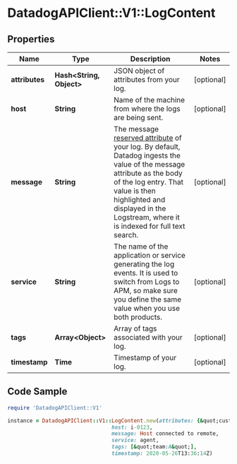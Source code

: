 # DatadogAPIClient::V1::LogContent

## Properties

Name | Type | Description | Notes
------------ | ------------- | ------------- | -------------
**attributes** | **Hash&lt;String, Object&gt;** | JSON object of attributes from your log. | [optional] 
**host** | **String** | Name of the machine from where the logs are being sent. | [optional] 
**message** | **String** | The message [reserved attribute](https://docs.datadoghq.com/logs/log_collection/#reserved-attributes) of your log. By default, Datadog ingests the value of the message attribute as the body of the log entry. That value is then highlighted and displayed in the Logstream, where it is indexed for full text search. | [optional] 
**service** | **String** | The name of the application or service generating the log events. It is used to switch from Logs to APM, so make sure you define the same value when you use both products. | [optional] 
**tags** | **Array&lt;Object&gt;** | Array of tags associated with your log. | [optional] 
**timestamp** | **Time** | Timestamp of your log. | [optional] 

## Code Sample

```ruby
require 'DatadogAPIClient::V1'

instance = DatadogAPIClient::V1::LogContent.new(attributes: {&quot;customAttribute&quot;:123,&quot;duration&quot;:2345},
                                 host: i-0123,
                                 message: Host connected to remote,
                                 service: agent,
                                 tags: [&quot;team:A&quot;],
                                 timestamp: 2020-05-26T13:36:14Z)
```


